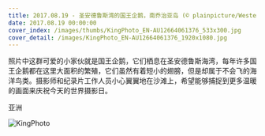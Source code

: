 ```yaml
---
title: 2017.08.19 - 圣安德鲁斯湾的国王企鹅，南乔治亚岛 (© plainpicture/Westend61/Fotofeeling)
date: 2017.08.19 00:00:00
cover_index: /images/thumbs/KingPhoto_EN-AU12664061376_533x300.jpg
cover_detail: /images/KingPhoto_EN-AU12664061376_1920x1080.jpg
---
```


照片中这群可爱的小家伙就是国王企鹅，它们栖息在圣安德鲁斯海湾，每年许多国王企鹅都在这里大面积的繁殖，它们虽然有着短小的翅膀，但是却属于不会飞的海洋鸟类。摄影师和纪录片工作人员小心翼翼地在沙滩上，希望能够捕捉到更多温暖的画面来庆祝今天的世界摄影日。

亚洲

![KingPhoto](/images/KingPhoto_EN-AU12664061376_1920x1080.jpg)
